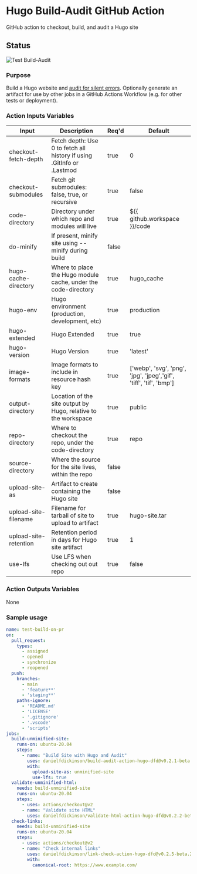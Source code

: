 # Hugo Build-Audit GitHub Action

GitHub action to checkout, build, and audit a Hugo site

## Status

![Test Build-Audit](https://github.com/danielfdickinson/build-audit-action-hugo-dfd/actions/workflows/test-build-audit.yml/badge.svg)

### Purpose

Build a Hugo website and [audit for silent errors](https://discourse.gohugo.io/t/audit-your-published-site-for-problems/35184/8). Optionally generate an artifact for use by other jobs in a GitHub Actions Workflow (e.g. for other tests or deployment).

### Action Inputs Variables

| Input | Description | Req'd | Default |
|-------|-------------|-------|---------|
| checkout-fetch-depth | Fetch depth: Use 0 to fetch all history if using .GitInfo or .Lastmod | true | 0 |
| checkout-submodules | Fetch git submodules: false, true, or recursive | true | false |
| code-directory | Directory under which repo and modules will live | true | ${{ github.workspace }}/code |
| do-minify | If present, minify site using --minify during build | false | |
| hugo-cache-directory | Where to place the Hugo module cache, under the code-directory | true | hugo_cache
| hugo-env | Hugo environment (production, development, etc) | true | production |
| hugo-extended | Hugo Extended | true | true |
| hugo-version | Hugo Version | true | 'latest' |
| image-formats | Image formats to include in resource hash key | true | ['webp', 'svg', 'png', 'jpg', 'jpeg','gif', 'tiff', 'tif', 'bmp'] |
| output-directory | Location of the site output by Hugo, relative to the workspace | true | public |
| repo-directory | Where to checkout the repo, under the code-directory | true | repo |
| source-directory | Where the source for the site lives, within the repo | false | |
| upload-site-as | Artifact to create containing the Hugo site | false | |
| upload-site-filename | Filename for tarball of site to upload to artifact | true | hugo-site.tar |
| upload-site-retention | Retention period in days for Hugo site artifact | true | 1 |
| use-lfs | Use LFS when checking out out repo | true | false |

### Action Outputs Variables

None

### Sample usage

```yaml
name: test-build-on-pr
on:
  pull_request:
    types:
      - assigned
      - opened
      - synchronize
      - reopened
  push:
    branches:
      - main
      - 'feature**'
      - 'staging**'
    paths-ignore:
      - 'README.md'
      - 'LICENSE'
      - '.gitignore'
      - '.vscode'
      - 'scripts'
jobs:
  build-unminified-site:
    runs-on: ubuntu-20.04
    steps:
      - name: "Build Site with Hugo and Audit"
        uses: danielfdickinson/build-audit-action-hugo-dfd@v0.2.1-beta.1
        with:
          upload-site-as: unminified-site
          use-lfs: true
  validate-unminified-html:
    needs: build-unminified-site
    runs-on: ubuntu-20.04
    steps:
      - uses: actions/checkout@v2
      - name: "Validate site HTML"
        uses: danielfdickinson/validate-html-action-hugo-dfd@v0.2.2-beta.2
  check-links:
    needs: build-unminified-site
    runs-on: ubuntu-20.04
    steps:
      - uses: actions/checkout@v2
      - name: "Check internal links"
        uses: danielfdickinson/link-check-action-hugo-dfd@v0.2.5-beta.2
        with:
          canonical-root: https://www.example.com/
```
